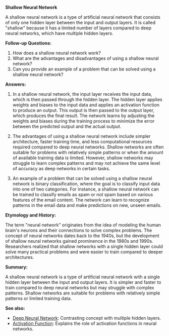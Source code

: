 **Shallow Neural Network**

A shallow neural network is a type of artificial neural network that consists
of only one hidden layer between the input and output layers. It is called
"shallow" because it has a limited number of layers compared to deep neural
networks, which have multiple hidden layers.

**Follow-up Questions:**

1. How does a shallow neural network work?
2. What are the advantages and disadvantages of using a shallow neural network?
3. Can you provide an example of a problem that can be solved using a shallow
   neural network?

**Answers:**

1. In a shallow neural network, the input layer receives the input data, which
   is then passed through the hidden layer. The hidden layer applies weights
   and biases to the input data and applies an activation function to produce
   an output. This output is then passed to the output layer, which produces
   the final result. The network learns by adjusting the weights and biases
   during the training process to minimize the error between the predicted
   output and the actual output.

2. The advantages of using a shallow neural network include simpler
   architecture, faster training time, and less computational resources
   required compared to deep neural networks. Shallow networks are often
   suitable for problems with relatively simple patterns or when the amount of
   available training data is limited. However, shallow networks may struggle
   to learn complex patterns and may not achieve the same level of accuracy as
   deep networks in certain tasks.

3. An example of a problem that can be solved using a shallow neural network is
   binary classification, where the goal is to classify input data into one of
   two categories. For instance, a shallow neural network can be trained to
   classify emails as spam or not spam based on various features of the email
   content. The network can learn to recognize patterns in the email data and
   make predictions on new, unseen emails.

**Etymology and History:**

The term "neural network" originates from the idea of modeling the human brain's
neurons and their connections to solve complex problems. The concept of neural
networks dates back to the 1940s, but the development of shallow neural networks
gained prominence in the 1980s and 1990s. Researchers realized that shallow
networks with a single hidden layer could solve many practical problems and were
easier to train compared to deeper architectures.

**Summary:**

A shallow neural network is a type of artificial neural network with a single
hidden layer between the input and output layers. It is simpler and faster to
train compared to deep neural networks but may struggle with complex patterns.
Shallow networks are suitable for problems with relatively simple patterns or
limited training data.

**See also:**

- [Deep Neural Network](?concept=deep+neural+network&specialist_role=ML+Engineer&target_audience=Software+developer):
  Contrasting concept with multiple hidden layers.
- [Activation Function](?concept=activation+function&specialist_role=ML+Engineer&target_audience=Software+developer):
  Explains the role of activation functions in neural networks.